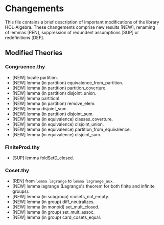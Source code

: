 # Changements

This file contains a brief description of important modifications of the library HOL-Algebra. These changements comprise new results [NEW], renaming of lemmas [REN], suppression of redundent assumptions [SUP] or redefinitions [DEF].

## Modified Theories

### Congruence.thy

 * [NEW] locale partition.
 * [NEW] lemma (in partition) equivalence_from_partition.
 * [NEW] lemma (in partition) partition_coverture.
 * [NEW] lemma (in partition) disjoint_union.
 * [NEW] lemma partitionI.
 * [NEW] lemma (in partition) remove_elem.
 * [NEW] lemma disjoint_sum.
 * [NEW] lemma (in partition) disjoint_sum.
 * [NEW] lemma (in equivalence) classes_coverture.
 * [NEW] lemma (in equivalence) disjoint_union.
 * [NEW] lemma (in equivalence) partition_from_equivalence.
 * [NEW] lemma (in equivalence) disjoint_sum.


### FiniteProd.thy

 * [SUP] lemma foldSetD_closed.
 

### Coset.thy

 * [REN] from `lemma lagrange` to `lemma lagrange_aux`.
 * [NEW] lemma lagrange (Lagrange's theorem for both finite and infinite groups).
 * [NEW] lemma (in subgroup) rcosets_not_empty.
 * [NEW] lemma (in group) diff_neutralizes.
 * [NEW] lemma (in monoid) set_mult_closed.
 * [NEW] lemma (in group) set_mult_assoc.
 * [NEW] lemma (in group) card_cosets_equal.
